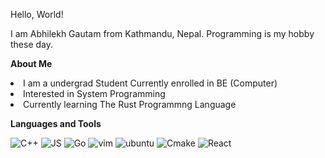 Hello, World!

I am Abhilekh Gautam from Kathmandu, Nepal. Programming is my hobby these day.


 **About Me**
     <li>I am a undergrad Student Currently enrolled in BE (Computer)</li>
     <li>Interested in System Programming</li>
     <li>Currently learning The Rust Programmng Language</li>

 **Languages and Tools**

![C++](https://img.shields.io/badge/C%2B%2B-00599C?style=for-the-badge&logo=c%2B%2B&logoColor=white)
![JS](https://img.shields.io/badge/JavaScript-323330?style=for-the-badge&logo=javascript&logoColor=F7DF1E)
![Go](https://img.shields.io/badge/Go-00ADD8?style=for-the-badge&logo=go&logoColor=white)
![vim](https://img.shields.io/badge/VIM-%2311AB00.svg?&style=for-the-badge&logo=vim&logoColor=white)
![ubuntu](https://img.shields.io/badge/Ubuntu-E95420?style=for-the-badge&logo=ubuntu&logoColor=white)
![Cmake](https://img.shields.io/badge/CMake-064F8C?style=for-the-badge&logo=cmake&logoColor=white)
![React](https://img.shields.io/badge/React-20232A?style=for-the-badge&logo=react&logoColor=61DAFB)






<!---
Abhilekhgautam/Abhilekhgautam is a ✨ special ✨ repository because its `README.md` (this file) appears on your GitHub profile.
You can click the Preview link to take a look at your changes.
--->
